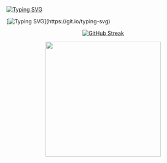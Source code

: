 [![Typing SVG](https://readme-typing-svg.herokuapp.com?font=Fira+Code&duration=4000&pause=1000&multiline=true&width=435&lines=Hello+my+name+is+Edward)](https://git.io/typing-svg)

[![Typing SVG](https://readme-typing-svg.herokuapp.com?font=Fira+Code&pause=1000&width=435&lines=+Cumputer+science+student.)](https://git.io/typing-svg)

<div align="center">
  
  [![GitHub Streak](http://github-readme-streak-stats.herokuapp.com?user=nomilious&theme=dark&background=000000)](https://git.io/streak-stats)
</div>

<div id="header" align="center">
  <img src="https://media.giphy.com/media/M9gbBd9nbDrOTu1Mqx/giphy.gif" width="300"/>
</div>
